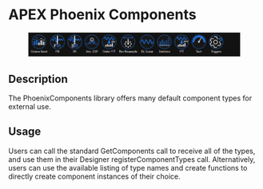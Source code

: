 # APEX Phoenix Components

<figure><img src=".gitbook/assets/DX+Processors2025.15.png" alt=""><figcaption></figcaption></figure>

## Description

The PhoenixComponents library offers many default component types for external use.

## Usage

Users can call the standard GetComponents call to receive all of the types, and use them in their Designer registerComponentTypes call. Alternatively, users can use the available listing of type names and create functions to directly create component instances of their choice.

